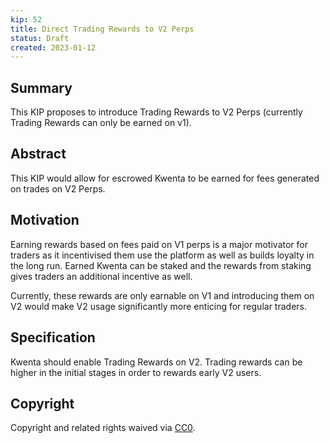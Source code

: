 ```yaml
---
kip: 52
title: Direct Trading Rewards to V2 Perps
status: Draft
created: 2023-01-12
---
```


## Summary
This KIP proposes to introduce Trading Rewards to V2 Perps (currently Trading Rewards can only be earned on v1).

## Abstract
This KIP would allow for escrowed Kwenta to be earned for fees generated on trades on V2 Perps.

## Motivation
Earning rewards based on fees paid on V1 perps is a major motivator for traders as it incentivised them use the platform as well as builds loyalty in the long run. Earned Kwenta can be staked and the rewards from staking gives traders an additional incentive as well. 

Currently, these rewards are only earnable on V1 and introducing them on V2 would make V2 usage significantly more enticing for regular traders.

## Specification
Kwenta should enable Trading Rewards on V2. Trading rewards can be higher in the initial stages in order to rewards early V2 users. 

## Copyright
Copyright and related rights waived via [CC0](https://creativecommons.org/publicdomain/zero/1.0/).
